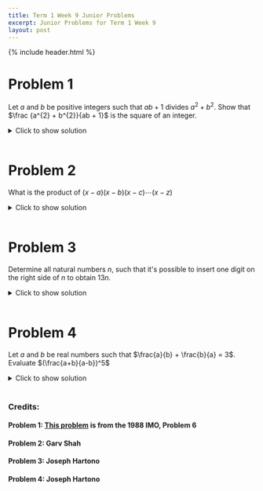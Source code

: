 ```yaml
---
title: Term 1 Week 9 Junior Problems
excerpt: Junior Problems for Term 1 Week 9
layout: post
---
```

{% include header.html %}

# Problem 1
Let $a$ and $b$ be positive integers such that $ab + 1$ divides $a^{2} + b^{2}$. Show that $\frac {a^{2} + b^{2}}{ab + 1}$ is the square of an integer.

<details>
<summary>Click to show solution</summary>
<h2>Solution</h2>
I'm sorry lmfao, this question's really hard, you should probably skip it, but the solution's really pretty. Watch the numberphile video <a href="https://www.youtube.com/watch?v=L0Vj_7Y2-xY">here</a>, it explains it well! <br>
Alternatively, if you really want a written solution, here it is: <br><br>
Choose integers $a,b,k$ such that $a^2+b^2=k(ab+1)$ Now, for fixed $k$, out of all pairs $(a,b)$ choose the one with the lowest value of $\min(a,b)$. Label $b'=\min(a,b), a'=\max(a,b)$. Thus, $a'^2-kb'a'+b'^2-k=0$ is a quadratic in $a'$. Should there be another root, $c'$, the root would satisfy: $b'c'\leq a'c'=b'^2-k<b'^2\implies c'<b'$ Thus, $c'$ isn't a positive integer (if it were, it would contradict the minimality condition). But $c'=kb'-a'$, so $c'$ is an integer; hence, $c'\leq 0$. In addition, $(a'+1)(c'+1)=a'c'+a'+c'+1=b'^2-k+b'k+1=b'^2+(b'-1)k+1\geq 1$ so that $c'>-1$. We conclude that $c'=0$ so that $b'^2=k$.
<br><br>
This construction works whenever there exists a solution $(a,b)$ for a fixed $k$, hence $k$ is always a perfect square.
<br>
</details>
<br>

# Problem 2
What is the product of $(x-a)(x-b)(x-c)\cdots(x-z)$

<details>
<summary>Click to show solution</summary>
$(x-x) \therefore \boxed{0}$
</details>
<br>

# Problem 3
Determine all natural numbers $n$, such that it's possible to insert one digit on the right side of $n$ to obtain $13n$.

<details>
<summary>Click to show solution</summary>
<h2>Solution</h2>
Assume the number to be $abc \cdots m$. We see that the new number is $10*n+x$ where $x$ is $0$ to $9$, so we see that $3n$ is less $10$. So we see that $n$ is $0,1,2,3$</details>
<br>

# Problem 4
Let $a$ and $b$ be real numbers such that $\frac{a}{b} + \frac{b}{a} = 3$. Evaluate $(\frac{a+b}{a-b})^5$

<details>
<summary>Click to show solution</summary>
<h2>Solution</h2>
$\frac{a}{b}+\frac{b}{a}=3$, so $a^2+b^2=3ab$. $(a+b)^2=5ab$, and $(a-b)^2=ab$. So $(a+b)=\pm \sqrt{5ab}$ and $(a-b)=\pm \sqrt{ab}$. Now with $ab$, it is much easier, we have $\frac{25(ab)^2\sqrt{5ab}}{(ab)^2\sqrt{ab}}=25\sqrt{5}$ as the answer
<br>
</details>
<br>

### Credits:
#### Problem 1: [This problem](https://artofproblemsolving.com/wiki/index.php/1988_IMO_Problems/Problem_6) is from the 1988 IMO, Problem 6
#### Problem 2: Garv Shah
#### Problem 3: Joseph Hartono
#### Problem 4: Joseph Hartono
